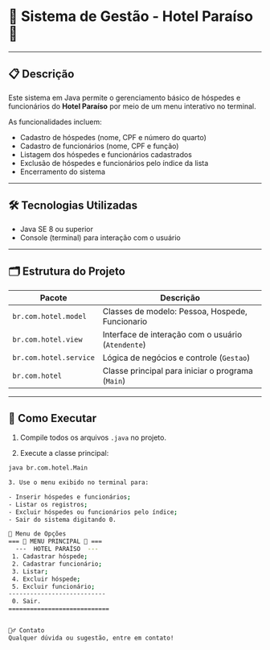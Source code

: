# 🏨 Sistema de Gestão - Hotel Paraíso 🏨

---

## 📋 Descrição

Este sistema em Java permite o gerenciamento básico de hóspedes e funcionários do **Hotel Paraíso** por meio de um menu interativo no terminal. 

As funcionalidades incluem:

- Cadastro de hóspedes (nome, CPF e número do quarto)
- Cadastro de funcionários (nome, CPF e função)
- Listagem dos hóspedes e funcionários cadastrados
- Exclusão de hóspedes e funcionários pelo índice da lista
- Encerramento do sistema

---

## 🛠️ Tecnologias Utilizadas

- Java SE 8 ou superior
- Console (terminal) para interação com o usuário

---

## 🗂️ Estrutura do Projeto

| Pacote          | Descrição                                  |
|-----------------|--------------------------------------------|
| `br.com.hotel.model`   | Classes de modelo: Pessoa, Hospede, Funcionario |
| `br.com.hotel.view`    | Interface de interação com o usuário (`Atendente`) |
| `br.com.hotel.service` | Lógica de negócios e controle (`Gestao`)           |
| `br.com.hotel`         | Classe principal para iniciar o programa (`Main`)   |

---

## 🚀 Como Executar

1. Compile todos os arquivos `.java` no projeto.

2. Execute a classe principal:

```bash
java br.com.hotel.Main

3. Use o menu exibido no terminal para:

- Inserir hóspedes e funcionários;
- Listar os registros;
- Excluir hóspedes ou funcionários pelo índice;
- Sair do sistema digitando 0.

🎯 Menu de Opções
=== 🏨 MENU PRINCIPAL 🏨 ===
  ---  HOTEL PARAÍSO  --- 
 1. Cadastrar hóspede;
 2. Cadastrar funcionário;
 3. Listar;
 4. Excluir hóspede;
 5. Excluir funcionário;
---------------------------
 0. Sair.
============================


🙋‍♂️ Contato
Qualquer dúvida ou sugestão, entre em contato!
